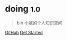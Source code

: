 <!-- _coverpage.md -->

# doing <small>1.0</small>

> bin 小斌的个人知识空间

[GitHub](https://github.com/bin59/Back-end-knowledge)
[Get Started](<#bin-小斌的个人知识空间(后端)>)

